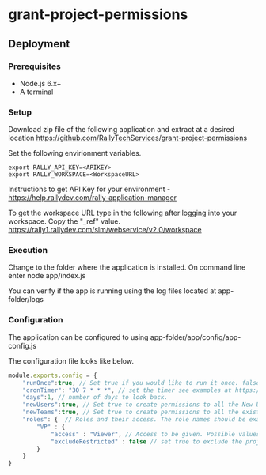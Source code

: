 # grant-project-permissions

## Deployment

### Prerequisites
* Node.js 6.x+
* A terminal

### Setup
Download zip file of the following application and extract at a desired location
https://github.com/RallyTechServices/grant-project-permissions

Set the following envirionment variables.
```
export RALLY_API_KEY=<APIKEY>
export RALLY_WORKSPACE=<WorkspaceURL>
```
Instructions to get API Key for your environment - https://help.rallydev.com/rally-application-manager

To get the workspace URL type in the following after logging into your workspace. Copy the "_ref" value.
https://rally1.rallydev.com/slm/webservice/v2.0/workspace

### Execution

Change to the folder where the application is installed. On command line enter
node app/index.js

You can verify if the app is running using the log files located at app-folder/logs

### Configuration

The application can be configured to using app-folder/app/config/app-config.js

The configuration file looks like below.
```javascript
module.exports.config = {
	"runOnce":true, // Set true if you would like to run it once. false to set the cron timer
	"cronTimer": "30 7 * * *", // set the timer see examples at https://crontab.guru/#30_7_*_*_*
	"days":1, // number of days to look back. 
	"newUsers":true, // Set true to create permissions to all the New Users (with proper role set) to existing teams. 
	"newTeams":true, // Set true to create permissions to all the existing users (with proper role set) to New teams.
	"roles": {  // Roles and their access. The role names should be exactly similar the value in (c_IntegrationRole) User integration role.
		"VP" : {
			"access" : "Viewer", // Access to be given. Possible values are Admin, Editor, Viewer
			"excludeRestricted" : false // set true to exclude the project folders (name) that has "restricted" on it.
		}
	}
}
```
